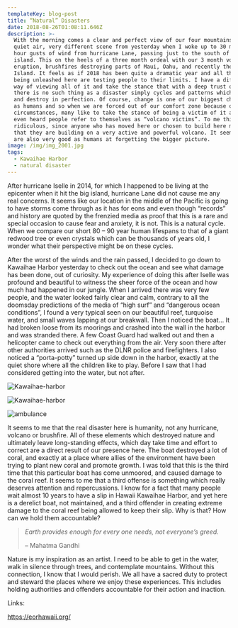 ```yaml
---
templateKey: blog-post
title: “Natural” Disasters
date: 2018-08-26T01:08:11.646Z
description: >-
  With the morning comes a clear and perfect view of our four mountains and calm
  quiet air, very different scene from yesterday when I woke up to 30 mile an
  hour gusts of wind from hurricane Lane, passing just to the south of the
  island. This on the heels of a three month ordeal with our 3 month volcanic
  eruption, brushfires destroying parts of Maui, Oahu, and recently the Big
  Island. It feels as if 2018 has been quite a dramatic year and all the forces
  being unleashed here are testing people to their limits. I have a different
  way of viewing all of it and take the stance that with a deep trust of nature
  there is no such thing as a disaster simply cycles and patterns which create
  and destroy in perfection. Of course, change is one of our biggest challenges
  as humans and so when we are forced out of our comfort zone because of such
  circumstances, many like to take the stance of being a victim of it all. I’ve
  even heard people refer to themselves as “volcano victims”. To me this seems
  ridiculous, since anyone who has moved here or chosen to build here must know
  that they are building on a very active and powerful volcano. It seems that we
  are also very good as humans at forgetting the bigger picture.
image: /img/img_2001.jpg
tags:
  - Kawaihae Harbor
  - natural disaster
---
```

After hurricane Iselle in 2014, for which I happened to be living at the epicenter when it hit the big island, hurricane Lane did not cause me any real concerns. It seems like our location in the middle of the Pacific is going to have storms come through as it has for eons and even though “records” and history are quoted by the frenzied media as proof that this is a rare and special occasion to cause fear and anxiety, it is not. This is a natural cycle. When we compare our short 80 – 90 year human lifespans to that of a giant redwood tree or even crystals which can be thousands of years old, I wonder what their perspective might be on these cycles.

After the worst of the winds and the rain passed, I decided to go down to Kawaihae Harbor yesterday to check out the ocean and see what damage has been done, out of curiosity. My experience of doing this after Iselle was profound and beautiful to witness the sheer force of the ocean and how much had happened in our jungle. When I arrived there was very few people, and the water looked fairly clear and calm, contrary to all the doomsday predictions of the media of “high surf” and “dangerous ocean conditions”, I found a very typical seen on our beautiful reef, turquoise water, and small waves lapping at our breakwall. Then I noticed the boat… It had broken loose from its moorings and crashed into the wall in the harbor and was stranded there. A few Coast Guard had walked out and then a helicopter came to check out everything from the air. Very soon there after other authorities arrived such as the DLNR police and firefighters. I also noticed a “porta-potty” turned up side down in the harbor, exactly at the quiet shore where all the children like to play. Before I saw that I had considered getting into the water, but not after.

![Kawaihae-harbor](/img/img_2015.jpg)

![Kawaihae-harbor](/img/img_2005.jpg)

![ambulance](/img/img_2011.jpg)

It seems to me that the real disaster here is humanity, not any hurricane, volcano or brushfire. All of these elements which destroyed nature and ultimately leave long-standing effects, which day take time and effort to correct are a direct result of our presence here. The boat destroyed a lot of coral, and exactly at a place where allies of the environment have been trying to plant new coral and promote growth. I was told that this is the third time that this particular boat has come unmoored, and caused damage to the coral reef. It seems to me that a third offense is something which really deserves attention and repercussions. I know for a fact that many people wait almost 10 years to have a slip in Hawaii Kawaihae Harbor, and yet here is a derelict boat, not maintained, and a third offender in creating extreme damage to the coral reef being allowed to keep their slip. Why is that? How can we hold them accountable?

> _Earth provides enough for every one needs, not everyone’s greed._
>
>   
>
> – Mahatma Gandhi

Nature is my inspiration as an artist. I need to be able to get in the water, walk in silence through trees, and contemplate mountains. Without this connection, I know that I would perish. We all have a sacred duty to protect and steward the places where we enjoy these experiences. This includes holding authorities and offenders accountable for their action and inaction.

Links:

<https://eorhawaii.org/>
